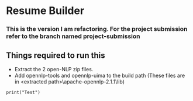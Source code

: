 # Resume Builder 
### This is the version I am refactoring. For the project submission refer to the branch named project-submission
## Things required to run this
+ Extract the 2 open-NLP zip files.
+ Add opennlp-tools and opennlp-uima to the build path (These files are in \<extracted path\>\apache-opennlp-2.1.1\lib)
``` 
print("Test")
```
